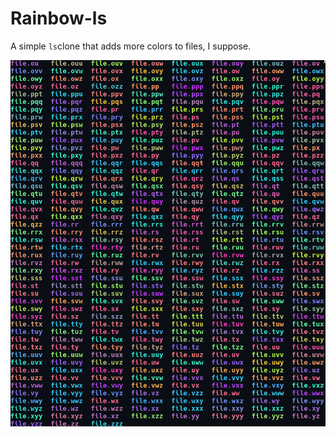 # Rainbow-ls
A simple `ls`clone that adds more colors to files, I suppose.

![Examples](/screenshots/file_extensions.png?raw=true "File extensions")
